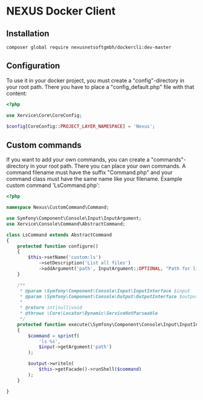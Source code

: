 NEXUS Docker Client
======================

Installation
------------

```
composer global require nexusnetsoftgmbh/dockercli:dev-master
```


Configuration
--------------

To use it in your docker project, you must create a "config"-directory in your root path.
There you have to place a "config_default.php" file with that content:
```php
<?php

use Xervice\Core\CoreConfig;

$config[CoreConfig::PROJECT_LAYER_NAMESPACE] = 'Nexus';
```


Custom commands
----------------
If you want to add your own commands, you can create a "commands"-directory in your root path.
There you can place your own commands. A command filename must have the suffix "Command.php" and your command class must have the same name like your filename.
Example custom command 'LsCommand.php':
```php
<?php

namespace Nexus\CustomCommand\Command;

use Symfony\Component\Console\Input\InputArgument;
use Xervice\Console\Command\AbstractCommand;

class LsCommand extends AbstractCommand
{
    protected function configure()
    {
        $this->setName('custom:ls')
            ->setDescription('List all files')
            ->addArgument('path', InputArgument::OPTIONAL, "Path for listing files", './');
    }

    /**
     * @param \Symfony\Component\Console\Input\InputInterface $input
     * @param \Symfony\Component\Console\Output\OutputInterface $output
     *
     * @return int|null|void
     * @throws \Core\Locator\Dynamic\ServiceNotParseable
     */
    protected function execute(\Symfony\Component\Console\Input\InputInterface $input, \Symfony\Component\Console\Output\OutputInterface $output)
    {
        $command = sprintf(
            'ls %s',
            $input->getArgument('path')
        );

        $output->writeln(
            $this->getFacade()->runShell($command)
        );
    }

}
```